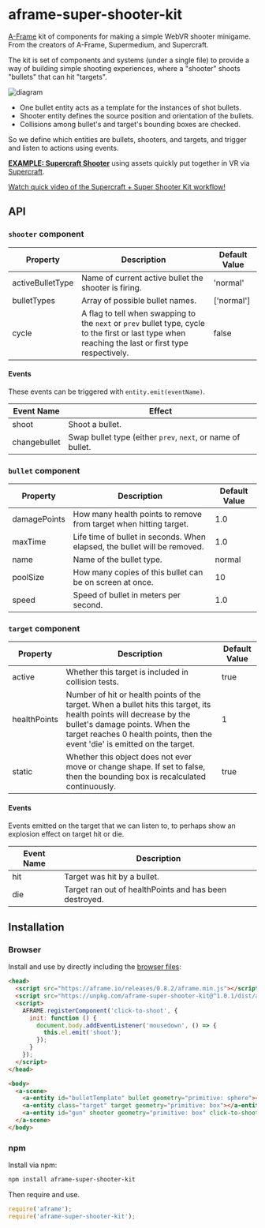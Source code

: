 # aframe-super-shooter-kit

[A-Frame](https://aframe.io) kit of components for making a simple WebVR
shooter minigame. From the creators of A-Frame, Supermedium, and Supercraft.

The kit is set of components and systems (under a single file) to provide a way
of building simple shooting experiences, where a "shooter" shoots "bullets"
that can hit "targets".

![diagram](https://user-images.githubusercontent.com/674727/43211842-cb6de9da-9032-11e8-94ff-8c4b6b8ac176.png)

* One bullet entity acts as a template for the instances of shot bullets.
* Shooter entity defines the source position and orientation of the bullets.
* Collisions among bullet's and target's bounding boxes are checked.

So we define which entities are bullets, shooters, and targets, and trigger and
listen to actions using events.

**[EXAMPLE: Supercraft Shooter](https://supermedium.github.io/supercraft-shooter/)** using
assets quickly put together in VR via [Supercraft](https://supermedium.com/supercraft/).

[Watch quick video of the Supercraft + Super Shooter Kit workflow!](https://www.youtube.com/watch?v=RW3enib2X94)

## API

### `shooter` component

| Property         | Description                                                                                                                                          | Default Value |
| --------         | -----------                                                                                                                                          | ------------- |
| activeBulletType | Name of current active bullet the shooter is firing.                                                                                                 | 'normal'      |
| bulletTypes      | Array of possible bullet names.                                                                                                                      | ['normal']    |
| cycle            | A flag to tell when swapping to the `next` or `prev` bullet type, cycle to the first or last type when reaching the last or first type respectively. | false         |

#### Events

These events can be triggered with `entity.emit(eventName)`.

| Event Name     | Effect                                                      |
|----------------|-------------------------------------------------------------|
| shoot        | Shoot a bullet.                                             |
| changebullet | Swap bullet type (either `prev`, `next`, or name of bullet. |

### `bullet` component

| Property     | Description                                                               | Default Value |
|--------------|---------------------------------------------------------------------------|---------------|
| damagePoints | How many health points to remove from target when hitting target.         | 1.0           |
| maxTime      | Life time of bullet in seconds. When elapsed, the bullet will be removed. | 1.0           |
| name         | Name of the bullet type.                                                  | normal        |
| poolSize     | How many copies of this bullet can be on screen at once.                  | 10            |
| speed        | Speed of bullet in meters per second.                                     | 1.0           |

### `target` component

| Property     | Description                                                                                                                                                                                                                          | Default Value |
|--------------|--------------------------------------------------------------------------------------------------------------------------------------------------------------------------------------------------------------------------------------|---------------|
| active       | Whether this target is included in collision tests.                                                                                                                                                                                  | true          |
| healthPoints | Number of hit or health points of the target. When a bullet hits this target, its health points will decrease by the bullet's damage points. When the target reaches 0 health points, then the event 'die' is emitted on the target. | 1             |
| static       | Whether this object does not ever move or change shape. If set to false, then the bounding box is recalculated continuously.                                                                                                         | true          |

#### Events

Events emitted on the target that we can listen to, to perhaps show an
explosion effect on target hit or die.

| Event Name | Description                                            |
|------------|--------------------------------------------------------|
| hit        | Target was hit by a bullet.                            |
| die        | Target ran out of healthPoints and has been destroyed. |

## Installation

### Browser

Install and use by directly including the [browser files](dist):

```html
<head>
  <script src="https://aframe.io/releases/0.8.2/aframe.min.js"></script>
  <script src="https://unpkg.com/aframe-super-shooter-kit@^1.0.1/dist/aframe-super-shooter-kit.min.js"></script>
  <script>
    AFRAME.registerComponent('click-to-shoot', {
      init: function () {
        document.body.addEventListener('mousedown', () => {
          this.el.emit('shoot');
        });
      }
    });
  </script>
</head>

<body>
  <a-scene>
    <a-entity id="bulletTemplate" bullet geometry="primitive: sphere"></a-entity>
    <a-entity class="target" target geometry="primitive: box"></a-entity>
    <a-entity id="gun" shooter geometry="primitive: box" click-to-shoot></a-entity>
  </a-scene>
</body>
```

### npm

Install via npm:

```bash
npm install aframe-super-shooter-kit
```

Then require and use.

```js
require('aframe');
require('aframe-super-shooter-kit');
```
